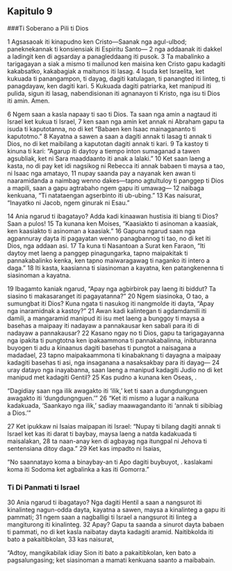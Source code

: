 Kapitulo 9
----------

###Ti Soberano a Pili ti Dios

1 Agsasaoak iti kinapudno ken Cristo—Saanak nga agul-ulbod; paneknekannak ti konsiensiak iti Espiritu Santo—
2 nga addaanak iti dakkel a ladingit ken di agsarday a panagleddaang iti pusok.
3 Ta mabalinko a tarigagayan a siak a mismo ti mailunod ken maisina ken Cristo gapu kadagiti kakabsatko, kakabagiak a maitunos iti lasag.
4 Isuda ket Israelita, ket kukuada ti panangampon, ti dayag, dagiti katulagan, ti panangted iti linteg, ti panagdayaw, ken dagiti kari.
5 Kukuada dagiti patriarka, ket manipud iti pulida, sigun iti lasag, nabendisionan iti agnanayon ti Kristo, nga isu ti Dios iti amin. Amen.

6 Ngem saan a kasla napaay ti sao ti Dios. Ta saan nga amin a nagtaud iti Israel ket kukua ti Israel,
7 ken saan nga amin ket annak ni Abraham gapu ta isuda ti kaputotanna, no di ket “Babaen ken Isaac mainagananto ti kaputotmo.”
8 Kayatna a sawen a saan a dagiti annak ti lasag ti annak ti Dios, no di ket maibilang a kaputotan dagiti annak ti kari.
9 Ta kastoy ti kinuna ti kari: “Agarup iti daytoy a tiempo inton sumaganad a tawen agsubliak, ket ni Sara maaddaanto iti anak a lalaki.”
10 Ket saan laeng a kasta, no di pay ket idi nagsikog ni Rebecca iti annak babaen ti maysa a tao, ni Isaac nga amatayo,
11 nupay saanda pay a nayanak ken awan ti naaramidanda a naimbag wenno dakes—tapno agtultuloy ti panggep ti Dios a mapili, saan a gapu agtrabaho ngem gapu iti umawag—
12 naibaga kenkuana, “Ti natataengan agserbinto iti ub-ubing.”
13 Kas naisurat, “Inayatko ni Jacob, ngem ginurak ni Esau.”

14 Ania ngarud ti ibagatayo? Adda kadi kinaawan hustisia iti biang ti Dios? Saan a pulos!
15 Ta kunana ken Moises, “Kaasiakto ti asinoman a kaasiak, ken kaasiakto ti asinoman a kaasiak.”
16 Gapuna ngarud saan nga agpannuray dayta iti pagayatan wenno panagbannog ti tao, no di ket iti Dios, nga addaan asi.
17 Ta kuna ti Nasantoan a Surat ken Faraon, “Iti daytoy met laeng a panggep pinagungarka, tapno maipakitak ti pannakabalinko kenka, ken tapno maiwaragawag ti naganko iti intero a daga.”
18 Iti kasta, kaasianna ti siasinoman a kayatna, ken patangkenenna ti siasinoman a kayatna.

19 Ibagamto kaniak ngarud, “Apay nga agbirbirok pay laeng iti biddut? Ta siasino ti makasaranget iti pagayatanna?”
20 Ngem siasinoka, O tao, a sumungbat iti Dios? Kuna ngata ti nasukog iti nangmolde iti dayta, “Apay nga inaramidnak a kastoy?”
21 Awan kadi kalintegan ti agdamdamili iti damili, a mangaramid manipud iti isu met laeng a bunggoy ti maysa a basehas a maipaay iti nadayaw a pannakausar ken sabali para iti di nadayaw a pannakausar?
22 Kasano ngay no ti Dios, gapu ta tarigagayanna nga ipakita ti pungtotna ken ipakaammona ti pannakabalinna, inibturanna buyogen ti adu a kinaanus dagiti basehas ti pungtot a naisagana a madadael,
23 tapno maipakaammona ti kinabaknang ti dayagna a maipaay kadagiti basehas ti asi, nga insaganana a nasaksakbay para iti dayag—
24 uray datayo nga inayabanna, saan laeng a manipud kadagiti Judio no di ket manipud met kadagiti Gentil?
25 Kas pudno a kunana ken Oseas, .

“Dagidiay saan nga ilik awagakto iti ‘ilik,’ ket ti saan a dungdungnguen awagakto iti ‘dungdungnguen.’”
26 “Ket iti mismo a lugar a naikuna kadakuada, ‘Saankayo nga ilik,’ sadiay maawagandanto iti ‘annak ti sibibiag a Dios.’”

27 Ket ipukkaw ni Isaias maipapan iti Israel: “Nupay ti bilang dagiti annak ti Israel ket kas iti darat ti baybay, maysa laeng a natda kadakuada ti maisalakan,
28 ta naan-anay ken di agbayag nga itungpal ni Jehova ti sentensiana ditoy daga.”
29 Ket kas impadto ni Isaias,

“No saannatayo koma a binaybay-an ti Apo dagiti buybuyot, .
     kaslakami koma iti Sodoma
     ket agbalinka a kas iti Gomorra.”

### Ti Di Panmati ti Israel

30 Ania ngarud ti ibagatayo? Nga dagiti Hentil a saan a nangsurot iti kinalinteg nagun-odda dayta, kayatna a sawen, maysa a kinalinteg a gapu iti pammati;
31 ngem saan a nagballigi ti Israel a nangsurot iti linteg a mangiturong iti kinalinteg.
32 Apay? Gapu ta saanda a sinurot dayta babaen ti pammati, no di ket kasla naibatay dayta kadagiti aramid. Naitibkolda iti bato a pakaitibkolan,
33 kas naisurat,

“Adtoy, mangikabilak idiay Sion iti bato a pakaitibkolan, ken bato a pagsalungasing;
     ket siasinoman a mamati kenkuana saanto a maibabain.
